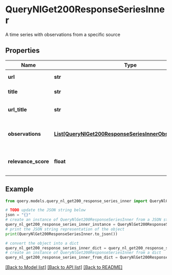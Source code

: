 # QueryNlGet200ResponseSeriesInner

A time series with observations from a specific source

## Properties

Name | Type | Description | Notes
------------ | ------------- | ------------- | -------------
**url** | **str** | URL of the source page | 
**title** | **str** | Title of the series | 
**url_title** | **str** | Title from the URL/source | 
**observations** | [**List[QueryNlGet200ResponseSeriesInnerObservationsInner]**](QueryNlGet200ResponseSeriesInnerObservationsInner.md) | The ordered observations for this series | 
**relevance_score** | **float** | Relevance score for this series (0-1) | 

## Example

```python
from qoery.models.query_nl_get200_response_series_inner import QueryNlGet200ResponseSeriesInner

# TODO update the JSON string below
json = "{}"
# create an instance of QueryNlGet200ResponseSeriesInner from a JSON string
query_nl_get200_response_series_inner_instance = QueryNlGet200ResponseSeriesInner.from_json(json)
# print the JSON string representation of the object
print(QueryNlGet200ResponseSeriesInner.to_json())

# convert the object into a dict
query_nl_get200_response_series_inner_dict = query_nl_get200_response_series_inner_instance.to_dict()
# create an instance of QueryNlGet200ResponseSeriesInner from a dict
query_nl_get200_response_series_inner_from_dict = QueryNlGet200ResponseSeriesInner.from_dict(query_nl_get200_response_series_inner_dict)
```
[[Back to Model list]](../README.md#documentation-for-models) [[Back to API list]](../README.md#documentation-for-api-endpoints) [[Back to README]](../README.md)


